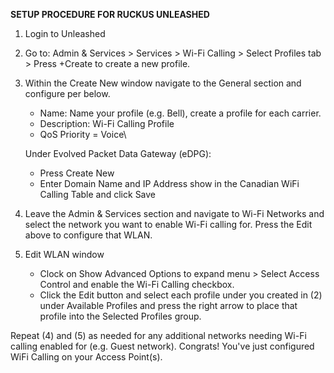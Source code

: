 **SETUP PROCEDURE FOR RUCKUS UNLEASHED**
1. Login to Unleashed
2. Go to: Admin & Services > Services > Wi-Fi Calling > Select Profiles tab > Press +Create to create a new profile.

3. Within the Create New window navigate to the General section and configure per below.
   * Name: Name your profile (e.g. Bell), create a profile for each carrier.
   * Description: Wi-Fi Calling Profile  
   * QoS Priority = Voice\

   Under Evolved Packet Data Gateway (eDPG):
   * Press Create New
   * Enter Domain Name and IP Address show in the Canadian WiFi Calling Table and click Save
    
5. Leave the Admin & Services section and navigate to Wi-Fi Networks and select the network you want to enable Wi-Fi calling for. Press the Edit above to configure that WLAN.
    
6. Edit WLAN window
   * Clock on Show Advanced Options to expand menu > Select Access Control and enable the Wi-Fi Calling checkbox.
   * Click the Edit button and select each profile under you created in (2) under Available Profiles and press the right arrow to place that profile into the Selected Profiles group.  

Repeat (4) and (5) as needed for any additional networks needing Wi-Fi calling enabled for (e.g. Guest network). Congrats! You've just configured WiFi Calling on your Access Point(s).
